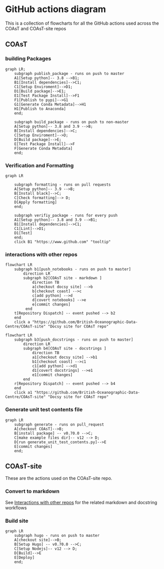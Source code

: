 # GitHub actions diagram

This is a collection of flowcharts for all the GitHub actions used across the COAsT and COAsT-site repos
## COAsT
### building Packages
```mermaid
graph LR;    
    subgraph publish_package - runs on push to master
    A1[Setup python]-- 3.8 -->B1;    
    B1[Install dependencies]-->C1;
    C1[Setup Enviroment]-->D1;
    D1[Build package]-->E1;
    E1[Test Package Install]-->F1
    F1[Publish to pypi]-->G1
    G1[Generate Conda Metadata]-->H1
    H1[Publish to Anaconda]
    end;
    
    subgraph build_package - runs on push to non-master 
    A[Setup python]-- 3.8 and 3.9 -->B;    
    B[Install dependencies]-->C;
    C[Setup Enviroment]-->D;
    D[Build package]-->E;
    E[Test Package Install]-->F
    F[Generate Conda Metadata] 
    end;
```

### Verification and Formatting
```mermaid
graph LR

    subgraph formatting - runs on pull requests
    A[Setup python]-- 3.9 -->B;    
    B[Install black]-->C;
    C[Check formatting]--> D;
    D[Apply formatting]
    end;
    
    subgraph verifiy_package - runs for every push
    A1[Setup python]-- 3.8 and 3.9 -->B1;    
    B1[Install dependencies]-->C1;
    C1[Lint]-->D1;
    D1[Test]
    end;
    click B1 "https://www.github.com" "tooltip"
```

### interactions with other repos
```mermaid
flowchart LR
    subgraph b1[push_notebooks - runs on push to master]
        direction LR
        subgraph b2[COAsT site - markdown ]
            direction TB
            a[checkout docsy site] -->b
            b[checkout coast] -->c
            c[add python] -->d
            d[covert notebooks] -->e
            e[commit changes]            
         end
    t[Repository Dispatch] -- event pushed --> b2    
    end
    click a "https://github.com/British-Oceanographic-Data-Centre/COAsT-site" "Docsy site for COAsT repo"
```
```mermaid
flowchart LR
    subgraph b3[push_docstrings - runs on push to master]
        direction LR
        subgraph b4[COAsT site - docstrings ]
            direction TB
            a1[checkout docsy site] -->b1
            b1[checkout coast] -->c1
            c1[add python] -->d1
            d1[covert docstrings] -->e1
            e1[commit changes]            
        end
    r[Repository Dispatch] -- event pushed --> b4       
    end
    click a1 "https://github.com/British-Oceanographic-Data-Centre/COAsT-site" "Docsy site for COAsT repo"
```
### Generate unit test contents file
```mermaid
graph LR
    subgraph generate - runs on pull_request
    A[checkout COAsT]-->B;    
    B[install package] -- v0.70.0 -->C;
    C[make example files dir]-- v12 --> D;
    D[run generate_unit_test_contents.py]-->E
    E[commit changes]
    end;
```
## COAsT-site
These are the actions used on the COAsT-site repo. 

### Convert to markdown
See [Interactions with other repos](#interactions-with-other-repos) for the related markdown and docstring workflows

### Build site
```mermaid
graph LR
    subgraph hugo - runs on push to master
    A[checkout site]-->B;    
    B[Setup Hugo] -- v0.70.0 -->C;
    C[Setup Nodejs]-- v12 --> D;
    D[Build]-->E
    E[Deploy]
    end;
```
